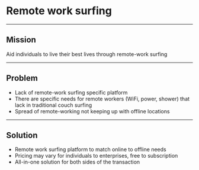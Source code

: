 # Remote work surfing

---

## Mission

Aid individuals to live their best lives through remote-work surfing

---

## Problem

- Lack of remote-work surfing specific platform
- There are specific needs for remote workers (WiFi, power, shower) that lack in traditional couch surfing
- Spread of remote-working not keeping up with offline locations

---

## Solution

- Remote work surfing platform to match online to offline needs
- Pricing may vary for individuals to enterprises, free to subscription
- All-in-one solution for both sides of the transaction
